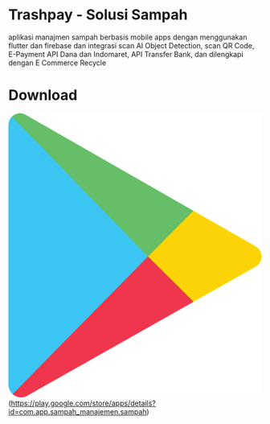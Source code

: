# Trashpay - Solusi Sampah

aplikasi manajmen sampah berbasis mobile apps dengan menggunakan flutter dan firebase dan integrasi scan AI Object Detection, scan QR Code, E-Payment API Dana dan Indomaret, API Transfer Bank, dan dilengkapi dengan E Commerce Recycle

# Download
<img src="assets/images/playstore.jpg" alt="alt text" width="600"/>(https://play.google.com/store/apps/details?id=com.app.sampah_manajemen.sampah)
